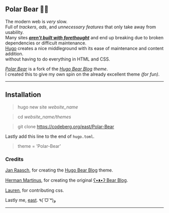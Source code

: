## Polar Bear 🐻‍❄️

The modern web is *very* slow.  
Full of *trackers*, *ads*, and *unnecessary features* that only take away from usability.  
Many sites [***aren't built with forethought***](https://jeffhuang.com/designed_to_last/) and end up breaking due to broken dependencies or difficult maintenance.  
[Hugo](https://www.gohugo.io) creates a nice middleground with its ease of maintenance and content addition.    
without having to do everything in HTML and CSS.

[*Polar Bear*](https://codeberg.org/east/Polar-Bear) is a fork of the [*Hugo Bear Blog*](https://github.com/janraasch/hugo-bearblog) *theme*.  
 I created this to give my own spin on the already excellent theme *(for fun)*.

---

## Installation


> hugo new site *website_name*

> cd *website_name/themes*

> git clone https://codeberg.org/east/Polar-Bear


Lastly add this line to the end of `hugo.toml`.


> theme = 'Polar-Bear' 


### Credits 

[Jan Raasch](https://github.com/janraasch), for creating the [Hugo Bear Blog](https://github.com/janraasch/hugo-bearblog/) theme.

[Herman Martinus](https://herman.bearblog.dev), for creating the original [ʕ•ᴥ•ʔ Bear Blog](https://bearblog.dev/).

[Lauren](https://codeberg.org/lauren), for contributing css.

Lastly me, [east](https://eastz.org). ٩(ˊᗜˋ*)و

---